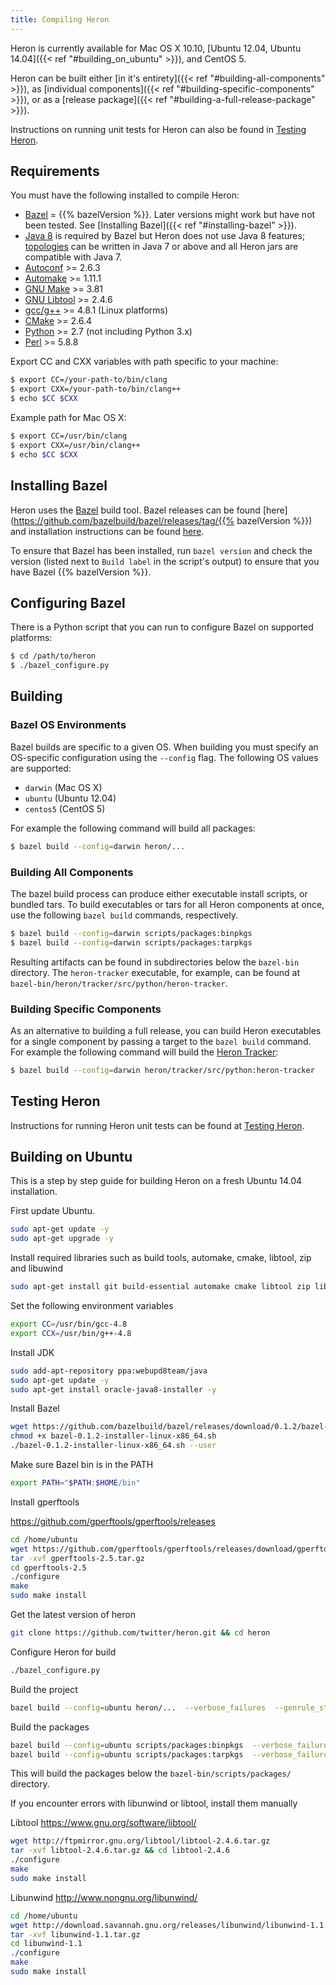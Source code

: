 ```yaml
---
title: Compiling Heron
---
```


Heron is currently available for Mac OS X 10.10, [Ubuntu 12.04, Ubuntu 14.04]({{< ref "#building_on_ubuntu" >}}), and CentOS 5.

Heron can be built either [in it's entirety]({{< ref "#building-all-components" >}}), as
[individual components]({{< ref "#building-specific-components" >}}), or as a [release
package]({{< ref "#building-a-full-release-package" >}}).

Instructions on running unit tests for Heron can also be found in [Testing Heron](../../../contributors/testing).

## Requirements

You must have the following installed to compile Heron:

* [Bazel](http://bazel.io/docs/install.html) = {{% bazelVersion %}}. Later versions
  might work but have not been tested. See [Installing Bazel]({{< ref "#installing-bazel" >}}).
* [Java
  8](http://www.oracle.com/technetwork/java/javase/downloads/jdk8-downloads-2133151.html)
  is required by Bazel but Heron does not use Java 8 features;
  [topologies](../../../concepts/topologies) can be written in Java 7 or above and all
  Heron jars are compatible with Java 7.
* [Autoconf](http://www.gnu.org/software/autoconf/autoconf.html) >=
  2.6.3
* [Automake](https://www.gnu.org/software/automake/) >= 1.11.1
* [GNU Make](https://www.gnu.org/software/make/) >= 3.81
* [GNU Libtool](http://www.gnu.org/software/libtool/) >= 2.4.6
* [gcc/g++](https://gcc.gnu.org/) >= 4.8.1 (Linux platforms)
* [CMake](https://cmake.org/) >= 2.6.4
* [Python](https://www.python.org/) >= 2.7 (not including Python 3.x)
* [Perl](https://www.perl.org/) >= 5.8.8

Export CC and CXX variables with path specific to your machine:

```bash
$ export CC=/your-path-to/bin/clang
$ export CXX=/your-path-to/bin/clang++
$ echo $CC $CXX
```

Example path for Mac OS X:
```bash
$ export CC=/usr/bin/clang
$ export CXX=/usr/bin/clang++
$ echo $CC $CXX
```

## Installing Bazel

Heron uses the [Bazel](http://bazel.io) build tool. Bazel releases can be found
[here](https://github.com/bazelbuild/bazel/releases/tag/{{% bazelVersion %}})
and installation instructions can be found [here](http://bazel.io/docs/install.html).

To ensure that Bazel has been installed, run `bazel version` and check the
version (listed next to `Build label` in the script's output) to ensure that you
have Bazel {{% bazelVersion %}}.

## Configuring Bazel

There is a Python script that you can run to configure Bazel on supported
platforms:

```bash
$ cd /path/to/heron
$ ./bazel_configure.py
```

## Building

### Bazel OS Environments

Bazel builds are specific to a given OS. When building you must specify an
OS-specific configuration using the `--config` flag. The following OS values
are supported:

* `darwin` (Mac OS X)
* `ubuntu` (Ubuntu 12.04)
* `centos5` (CentOS 5)

For example the following command will build all packages:

```bash
$ bazel build --config=darwin heron/...
```

### Building All Components

The bazel build process can produce either executable install scripts, or
bundled tars. To build executables or tars for all Heron components at once,
use the following `bazel build` commands, respectively.

```bash
$ bazel build --config=darwin scripts/packages:binpkgs
$ bazel build --config=darwin scripts/packages:tarpkgs
```

Resulting artifacts can be found in subdirectories below the `bazel-bin`
directory. The `heron-tracker` executable, for example, can be found at
`bazel-bin/heron/tracker/src/python/heron-tracker`.

### Building Specific Components

As an alternative to building a full release, you can build Heron executables for
a single component by passing a target to the `bazel build` command. For example
the following command will build the [Heron Tracker](../../../operators/heron-tracker):

```bash
$ bazel build --config=darwin heron/tracker/src/python:heron-tracker
```

## Testing Heron

Instructions for running Heron unit tests can be found at [Testing Heron](../../../contributors/testing).

## Building on Ubuntu

This is a step by step guide for building Heron on a fresh Ubuntu 14.04 installation. 

First update Ubuntu.

```bash
sudo apt-get update -y
sudo apt-get upgrade -y
```

Install required libraries such as build tools, automake, cmake, libtool, zip and libuwind

```bash
sudo apt-get install git build-essential automake cmake libtool zip libunwind-setjmp0-dev zlib1g-dev unzip pkg-config -y
```

Set the following environment variables

```bash
export CC=/usr/bin/gcc-4.8
export CCX=/usr/bin/g++-4.8
```

Install JDK

```bash
sudo add-apt-repository ppa:webupd8team/java
sudo apt-get update -y
sudo apt-get install oracle-java8-installer -y
```

Install Bazel

```bash
wget https://github.com/bazelbuild/bazel/releases/download/0.1.2/bazel-0.1.2-installer-linux-x86_64.sh
chmod +x bazel-0.1.2-installer-linux-x86_64.sh
./bazel-0.1.2-installer-linux-x86_64.sh --user
```
Make sure Bazel bin is in the PATH

```bash
export PATH="$PATH:$HOME/bin"
```

Install gperftools

https://github.com/gperftools/gperftools/releases

```bash
cd /home/ubuntu
wget https://github.com/gperftools/gperftools/releases/download/gperftools-2.5/gperftools-2.5.tar.gz
tar -xvf gperftools-2.5.tar.gz
cd gperftools-2.5
./configure
make
sudo make install
```

Get the latest version of heron

```bash
git clone https://github.com/twitter/heron.git && cd heron
```

Configure Heron for build

```bash
./bazel_configure.py
```

Build the project

```bash
bazel build --config=ubuntu heron/...  --verbose_failures  --genrule_strategy=standalone --ignore_unsupported_sandboxing --sandbox_debug --spawn_strategy=standalone
```

Build the packages

```bash
bazel build --config=ubuntu scripts/packages:binpkgs  --verbose_failures  --genrule_strategy=standalone --ignore_unsupported_sandboxing --sandbox_debug --spawn_strategy=standalone
bazel build --config=ubuntu scripts/packages:tarpkgs  --verbose_failures  --genrule_strategy=standalone --ignore_unsupported_sandboxing --sandbox_debug --spawn_strategy=standalone
```

This will build the packages below the `bazel-bin/scripts/packages/` directory. 

If you encounter errors with libunwind or libtool, install them manually

Libtool https://www.gnu.org/software/libtool/
```bash
wget http://ftpmirror.gnu.org/libtool/libtool-2.4.6.tar.gz
tar -xvf libtool-2.4.6.tar.gz && cd libtool-2.4.6
./configure
make
sudo make install
```

Libunwind http://www.nongnu.org/libunwind/
```bash
cd /home/ubuntu
wget http://download.savannah.gnu.org/releases/libunwind/libunwind-1.1.tar.gz
tar -xvf libunwind-1.1.tar.gz
cd libunwind-1.1
./configure
make
sudo make install
```